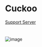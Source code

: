 # Cuckoo
[Support Server](https://discord.gg/QYbWEQSd4a)
#
![image](https://github.com/deverays/Cuckoo/assets/129968185/5a668a3a-8437-4551-92ac-613cafb0f153)
